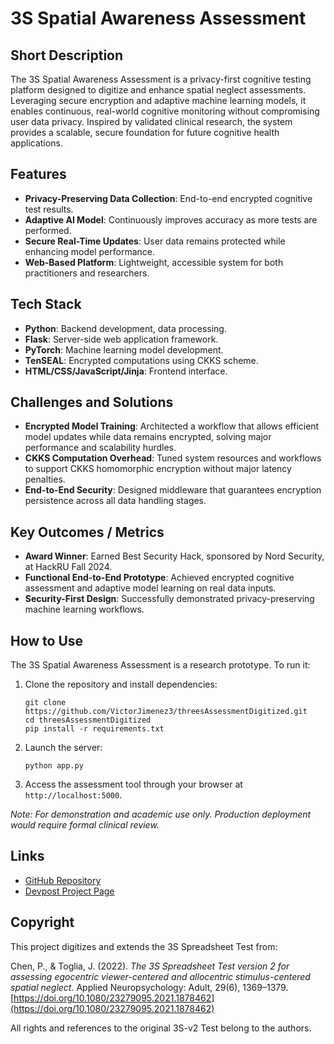# 3S Spatial Awareness Assessment

## Short Description
The 3S Spatial Awareness Assessment is a privacy-first cognitive testing platform designed to digitize and enhance spatial neglect assessments. Leveraging secure encryption and adaptive machine learning models, it enables continuous, real-world cognitive monitoring without compromising user data privacy. Inspired by validated clinical research, the system provides a scalable, secure foundation for future cognitive health applications.

## Features
- **Privacy-Preserving Data Collection**: End-to-end encrypted cognitive test results.
- **Adaptive AI Model**: Continuously improves accuracy as more tests are performed.
- **Secure Real-Time Updates**: User data remains protected while enhancing model performance.
- **Web-Based Platform**: Lightweight, accessible system for both practitioners and researchers.

## Tech Stack
- **Python**: Backend development, data processing.
- **Flask**: Server-side web application framework.
- **PyTorch**: Machine learning model development.
- **TenSEAL**: Encrypted computations using CKKS scheme.
- **HTML/CSS/JavaScript/Jinja**: Frontend interface.

## Challenges and Solutions
- **Encrypted Model Training**: Architected a workflow that allows efficient model updates while data remains encrypted, solving major performance and scalability hurdles.
- **CKKS Computation Overhead**: Tuned system resources and workflows to support CKKS homomorphic encryption without major latency penalties.
- **End-to-End Security**: Designed middleware that guarantees encryption persistence across all data handling stages.

## Key Outcomes / Metrics
- **Award Winner**: Earned Best Security Hack, sponsored by Nord Security, at HackRU Fall 2024.
- **Functional End-to-End Prototype**: Achieved encrypted cognitive assessment and adaptive model learning on real data inputs.
- **Security-First Design**: Successfully demonstrated privacy-preserving machine learning workflows.

## How to Use
The 3S Spatial Awareness Assessment is a research prototype. To run it:

1. Clone the repository and install dependencies:
   
       git clone https://github.com/VictorJimenez3/threesAssessmentDigitized.git
       cd threesAssessmentDigitized
       pip install -r requirements.txt

2. Launch the server:

       python app.py

3. Access the assessment tool through your browser at `http://localhost:5000`.

*Note: For demonstration and academic use only. Production deployment would require formal clinical review.*

## Links
- [GitHub Repository](https://github.com/VictorJimenez3/threesAssessmentDigitized/)
- [Devpost Project Page](https://devpost.com/software/3s-spacial-awareness-assessment)

## Copyright
This project digitizes and extends the 3S Spreadsheet Test from:

Chen, P., & Toglia, J. (2022). *The 3S Spreadsheet Test version 2 for assessing egocentric viewer-centered and allocentric stimulus-centered spatial neglect.* Applied Neuropsychology: Adult, 29(6), 1369–1379.  
[https://doi.org/10.1080/23279095.2021.1878462](https://doi.org/10.1080/23279095.2021.1878462)

All rights and references to the original 3S-v2 Test belong to the authors.
